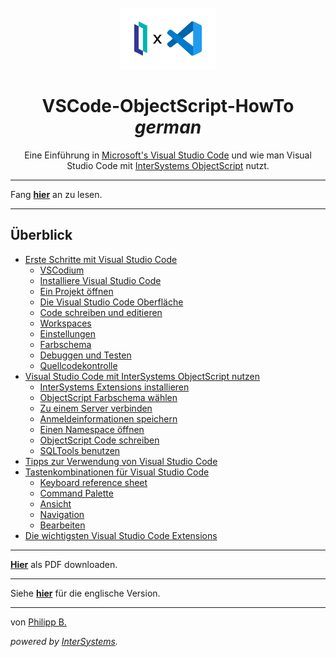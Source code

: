 <div align="center">
    <br />
    <img src="https://raw.githubusercontent.com/intersystems-dach/VSCode-ObjectScript-HowTo/master/imgs/IrisXVscode.png" alt="IRIS X VSCode" width="30%"/>
    <h1>VSCode-ObjectScript-HowTo <i>german</i></h1>
    <p>Eine Einführung in <a href = "https://code.visualstudio.com/">Microsoft's Visual Studio Code</a> und wie man Visual Studio Code mit <a href = "https://docs.intersystems.com/irislatest/csp/docbook/DocBook.UI.Page.cls?KEY=GCOS_INTRO">InterSystems ObjectScript</a> nutzt.</p>
</div>

---

Fang **[hier](Chapters/GettingStartedWithVSCode.md)** an zu lesen.

---

## Überblick

-   [Erste Schritte mit Visual Studio Code](Chapters/GettingStartedWithVSCode.md)
    -   [VSCodium](Chapters/GettingStartedWithVSCode.md#vscodium)
    -   [Installiere Visual Studio Code](Chapters/GettingStartedWithVSCode.md#installiere-visual-studio-code)
    -   [Ein Projekt öffnen](Chapters/GettingStartedWithVSCode.md#ein-projekt-öffnen)
    -   [Die Visual Studio Code Oberfläche](Chapters/GettingStartedWithVSCode.md#die-visual-studio-code-oberfläche)
    -   [Code schreiben und editieren](Chapters/GettingStartedWithVSCode.md#code-schreiben-und-editieren)
    -   [Workspaces](Chapters/GettingStartedWithVSCode.md#workspaces)
    -   [Einstellungen](Chapters/GettingStartedWithVSCode.md#einstellungen)
    -   [Farbschema](Chapters/GettingStartedWithVSCode.md#farbschema)
    -   [Debuggen und Testen](Chapters/GettingStartedWithVSCode.md#debuggen-und-testen)
    -   [Quellcodekontrolle](Chapters/GettingStartedWithVSCode.md#quellcodekontrolle)
-   [Visual Studio Code mit InterSystems ObjectScript nutzen](Chapters/UsingVSCodeWithObjectScript.md)
    -   [InterSystems Extensions installieren](Chapters/UsingVSCodeWithObjectScript.md#intersystems-extensions-installieren)
    -   [ObjectScript Farbschema wählen](Chapters/UsingVSCodeWithObjectScript.md#objectscript-farbschema-wählen)
    -   [Zu einem Server verbinden](Chapters/UsingVSCodeWithObjectScript.md#zu-einem-server-verbinden)
    -   [Anmeldeinformationen speichern](Chapters/UsingVSCodeWithObjectScript.md#anmeldeinformationen-speichern)
    -   [Einen Namespace öffnen](Chapters/UsingVSCodeWithObjectScript.md#einen-namespace-öffnen)
    -   [ObjectScript Code schreiben](Chapters/UsingVSCodeWithObjectScript.md#objectscript-code-schreiben)
    -   [SQLTools benutzen](Chapters/UsingVSCodeWithObjectScript.md#sqltools-benutzen)
-   [Tipps zur Verwendung von Visual Studio Code](Chapters/TipsForVsCode.md)
-   [Tastenkombinationen für Visual Studio Code](Chapters/KeyboardShortcuts.md)
    -   [Keyboard reference sheet](Chapters/KeyboardShortcuts.md#keyboard-reference-sheet)
    -   [Command Palette](Chapters/KeyboardShortcuts.md#command-palette)
    -   [Ansicht](Chapters/KeyboardShortcuts.md#ansicht)
    -   [Navigation](Chapters/KeyboardShortcuts.md#navigation)
    -   [Bearbeiten](Chapters/KeyboardShortcuts.md#bearbeiten)
-   [Die wichtigsten Visual Studio Code Extensions](Chapters/EssentialExtensions.md)

---

**[Hier](https://raw.githubusercontent.com/intersystems-dach/VSCode-ObjectScript-HowTo/german/VSCode-HowTo.pdf)** als PDF downloaden.

---

Siehe **[hier](https://github.com/intersystems-dach/VSCode-ObjectScript-HowTo/tree/master)** für die englische Version.

---

von [Philipp B.](https://github.com/phil1436)

_powered by [InterSystems](https://www.intersystems.com/)._
